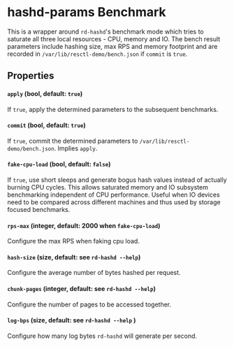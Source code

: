 # hashd-params Benchmark

This is a wrapper around `rd-hashd`'s benchmark mode which tries to saturate
all three local resources - CPU, memory and IO. The bench result parameters
include hashing size, max RPS and memory footprint and are recorded in
`/var/lib/resctl-demo/bench.json` if `commit` is `true`.

## Properties

#### `apply` (bool, default: `true`)

If `true`, apply the determined parameters to the subsequent benchmarks.

#### `commit` (bool, default: `true`)

If `true`, commit the determined parameters to
`/var/lib/resctl-demo/bench.json`. Implies `apply`.

#### `fake-cpu-load` (bool, default: `false`)

If `true`, use short sleeps and generate bogus hash values instead of
actually burning CPU cycles. This allows saturated memory and IO subsystem
benchmarking independent of CPU performance. Useful when IO devices need to
be compared across different machines and thus used by storage focused
benchmarks.

#### `rps-max` (integer, default: 2000 when `fake-cpu-load`)

Configure the max RPS when faking cpu load.

#### `hash-size` (size, default: see `rd-hashd --help`)

Configure the average number of bytes hashed per request.

#### `chunk-pages` (integer, default: see `rd-hashd --help`)

Configure the number of pages to be accessed together.

#### `log-bps` (size, default: see `rd-hashd --help` )

Configure how many log bytes `rd-hashd` will generate per second.
